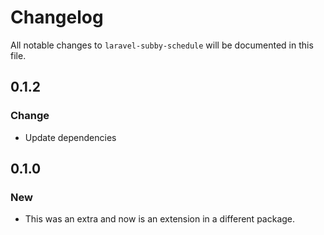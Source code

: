 # Changelog

All notable changes to `laravel-subby-schedule` will be documented in this file.

## 0.1.2

### Change

- Update dependencies

## 0.1.0

### New

- This was an extra and now is an extension in a different package.
